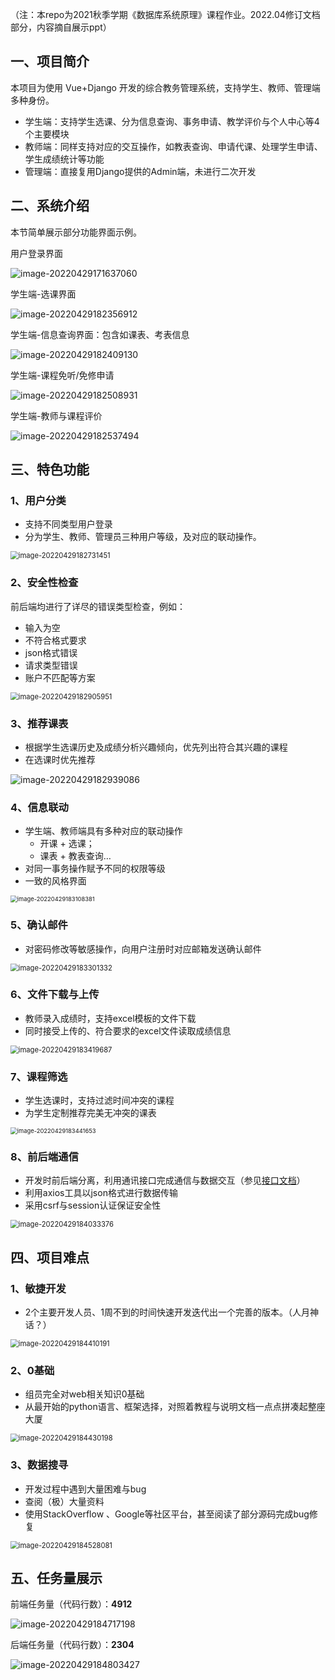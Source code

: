 （注：本repo为2021秋季学期《数据库系统原理》课程作业。2022.04修订文档部分，内容摘自展示ppt）

## 一、项目简介

本项目为使用 Vue+Django 开发的综合教务管理系统，支持学生、教师、管理端多种身份。

* 学生端：支持学生选课、分为信息查询、事务申请、教学评价与个人中心等4个主要模块
* 教师端：同样支持对应的交互操作，如教表查询、申请代课、处理学生申请、学生成绩统计等功能
* 管理端：直接复用Django提供的Admin端，未进行二次开发

## 二、系统介绍

本节简单展示部分功能界面示例。

用户登录界面

![image-20220429171637060](README.assets/image-20220429171637060.png)



学生端-选课界面

![image-20220429182356912](README.assets/image-20220429182356912.png)



学生端-信息查询界面：包含如课表、考表信息

![image-20220429182409130](README.assets/image-20220429182409130.png)



学生端-课程免听/免修申请

![image-20220429182508931](README.assets/image-20220429182508931.png)



学生端-教师与课程评价

![image-20220429182537494](README.assets/image-20220429182537494.png)

## 三、特色功能

### 1、用户分类

* 支持不同类型用户登录
* 分为学生、教师、管理员三种用户等级，及对应的联动操作。

<img src="README.assets/image-20220429182731451.png" alt="image-20220429182731451" style="zoom: 80%;" />

### 2、安全性检查

前后端均进行了详尽的错误类型检查，例如：

* 输入为空
* 不符合格式要求
* json格式错误
* 请求类型错误
* 账户不匹配等方案

<img src="README.assets/image-20220429182905951.png" alt="image-20220429182905951" style="zoom:80%;" />

### 3、推荐课表

* 根据学生选课历史及成绩分析兴趣倾向，优先列出符合其兴趣的课程
* 在选课时优先推荐

<img src="README.assets/image-20220429182939086.png" alt="image-20220429182939086"  />

### 4、信息联动

* 学生端、教师端具有多种对应的联动操作
  * 开课 + 选课；
  * 课表 + 教表查询…
* 对同一事务操作赋予不同的权限等级
* 一致的风格界面

<img src="README.assets/image-20220429183108381.png" alt="image-20220429183108381" style="zoom: 67%;" />

### 5、确认邮件

* 对密码修改等敏感操作，向用户注册时对应邮箱发送确认邮件

<img src="README.assets/image-20220429183301332.png" alt="image-20220429183301332" style="zoom:80%;" />

### 6、文件下载与上传

* 教师录入成绩时，支持excel模板的文件下载
* 同时接受上传的、符合要求的excel文件读取成绩信息

<img src="README.assets/image-20220429183419687.png" alt="image-20220429183419687" style="zoom:80%;" />

### 7、课程筛选

* 学生选课时，支持过滤时间冲突的课程
* 为学生定制推荐完美无冲突的课表

<img src="README.assets/image-20220429183441653.png" alt="image-20220429183441653" style="zoom:67%;" />

### 8、前后端通信

* 开发时前后端分离，利用通讯接口完成通信与数据交互（参见[接口文档](https://github.com/cpfy/EMS/blob/main/docs/%E4%BA%A4%E4%BA%92%E6%8E%A5%E5%8F%A3.md)）
* 利用axios工具以json格式进行数据传输
* 采用csrf与session认证保证安全性

<img src="README.assets/image-20220429184033376.png" alt="image-20220429184033376" style="zoom:80%;" />

## 四、项目难点

### 1、敏捷开发

* 2个主要开发人员、1周不到的时间快速开发迭代出一个完善的版本。（人月神话？）

<img src="README.assets/image-20220429184410191.png" alt="image-20220429184410191" style="zoom: 80%;" />

### 2、0基础

* 组员完全对web相关知识0基础
* 从最开始的python语言、框架选择，对照着教程与说明文档一点点拼凑起整座大厦

<img src="README.assets/image-20220429184430198.png" alt="image-20220429184430198" style="zoom:80%;" />

### 3、数据搜寻

* 开发过程中遇到大量困难与bug
* 查阅（极）大量资料
* 使用StackOverflow 、Google等社区平台，甚至阅读了部分源码完成bug修复

<img src="README.assets/image-20220429184528081.png" alt="image-20220429184528081" style="zoom: 80%;" />

## 五、任务量展示

前端任务量（代码行数）：**4912**

![image-20220429184717198](README.assets/image-20220429184717198.png)

后端任务量（代码行数）：**2304**

![image-20220429184803427](README.assets/image-20220429184803427.png)
